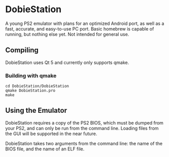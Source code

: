 # DobieStation
A young PS2 emulator with plans for an optimized Android port, as well as a fast, accurate, and easy-to-use PC port. Basic homebrew is capable of running, but nothing else yet. Not intended for general use.

## Compiling
DobieStation uses Qt 5 and currently only supports qmake.

### Building with qmake
```
cd DobieStation/DobieStation
qmake DobieStation.pro
make
```

## Using the Emulator
DobieStation requires a copy of the PS2 BIOS, which must be dumped from your PS2, and can only be run from the command line. Loading files from the GUI will be supported in the near future.

DobieStation takes two arguments from the command line: the name of the BIOS file, and the name of an ELF file.